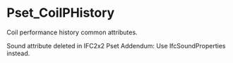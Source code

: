 # Pset_CoilPHistory

Coil performance history common attributes.
<!-- end of short definition -->

Sound attribute deleted in IFC2x2 Pset Addendum: Use IfcSoundProperties instead.
